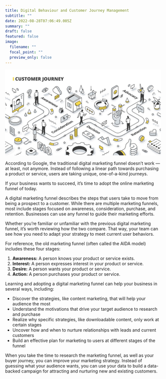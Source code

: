 ```yaml
---
title: Digital Behaviour and Customer Journey Management
subtitle: ""
date: 2022-08-28T07:06:49.005Z
summary: ""
draft: false
featured: false
image:
  filename: ""
  focal_point: ""
  preview_only: false
---
```

![harshgupta.digital/digital-journey](harshgupta.digital.jpg)

<!--StartFragment-->

According to Google, the traditional digital marketing funnel doesn’t work — at least, not anymore. Instead of following a linear path towards purchasing a product or service, users are taking unique, one-of-a-kind journeys.

<!--StartFragment-->

If your business wants to succeed, it’s time to adopt the online marketing funnel of today.

<!--StartFragment-->

A digital marketing funnel describes the steps that users take to move from being a prospect to a customer. While there are multiple marketing funnels, most include stages focused on awareness, consideration, purchase, and retention. Businesses can use any funnel to guide their marketing efforts.

<!--StartFragment-->

Whether you’re familiar or unfamiliar with the previous digital marketing funnel, it’s worth reviewing how the two compare. That way, your team can see how you need to adapt your strategy to meet current user behaviors.

For reference, the old marketing funnel (often called the AIDA model) includes these four stages:

1. **Awareness:** A person knows your product or service exists.
2. **Interest:** A person expresses interest in your product or service.
3. **Desire:** A person wants your product or service.
4. **Action:** A person purchases your product or service.

<!--StartFragment-->

Learning and adopting a digital marketing funnel can help your business in several ways, including:

* Discover the strategies, like [](https://www.webfx.com/content-marketing/services/)content marketing, that will help your audience the most
* Understand the motivations that drive your target audience to research and purchase
* Realize why specific strategies, like downloadable content, only work at certain stages
* Uncover how and when to nurture relationships with leads and current customers
* Build an effective plan for marketing to users at different stages of the funnel

When you take the time to research the marketing funnel, as well as your buyer journey, you can improve your marketing strategy. Instead of guessing what your audience wants, you can use your data to build a data-backed campaign for attracting and nurturing new and existing customers.

<!--EndFragment-->

<!--EndFragment-->

<!--EndFragment-->

<!--EndFragment-->

<!--EndFragment-->